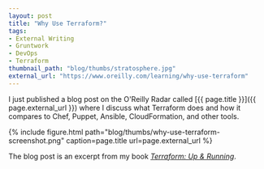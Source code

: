 ```yaml
---
layout: post
title: "Why Use Terraform?"
tags:
- External Writing
- Gruntwork
- DevOps
- Terraform
thumbnail_path: "blog/thumbs/stratosphere.jpg"
external_url: "https://www.oreilly.com/learning/why-use-terraform"
---
```

 
I just published a blog post on the O'Reilly Radar called [{{ page.title }}]({{ page.external_url }}) where I discuss
what Terraform does and how it compares to Chef, Puppet, Ansible, CloudFormation, and other tools.

{% include figure.html path="blog/thumbs/why-use-terraform-screenshot.png" caption=page.title url=page.external_url %}

The blog post is an excerpt from my book *[Terraform: Up & Running](http://www.terraformupandrunning.com/)*.